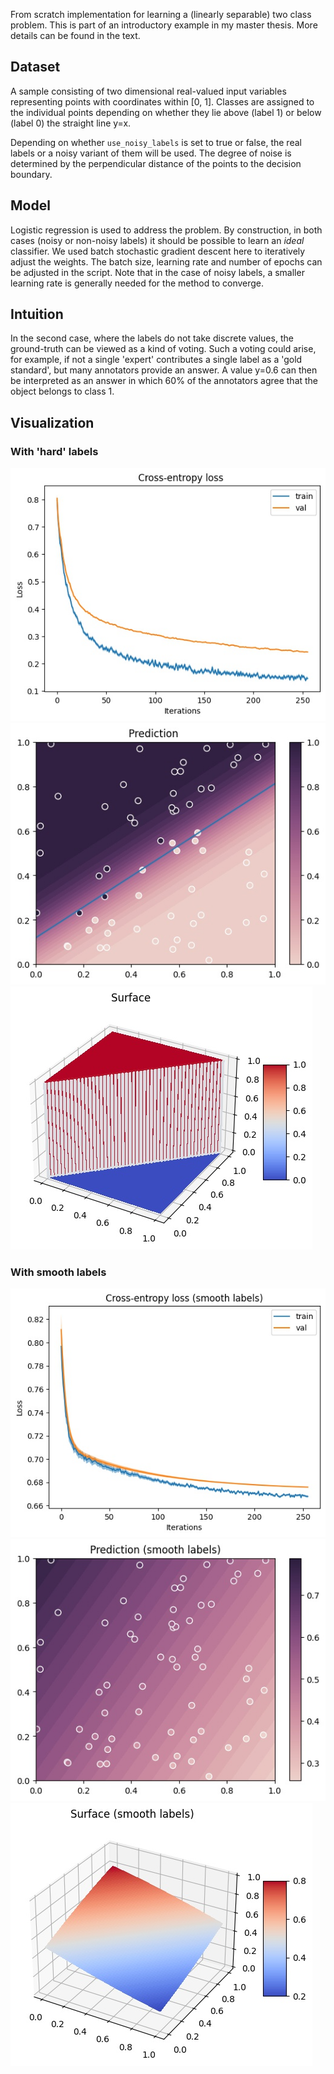 <style type="text/css">
img[src*='#left'] {
    float: left;
}
img[src*='#right'] {
    float: right;
}
img[src*='#center'] {
    display: block;
    margin: auto;
}
</style>

From scratch implementation for learning a (linearly separable) two class problem.
This is part of an introductory example in my master thesis. More details can be found in the text.

## Dataset 
A sample consisting of two dimensional real-valued input variables representing points with coordinates within [0, 1].
Classes are assigned to the individual points depending on whether they lie above (label 1) or below (label 0) the straight line y=x.

Depending on whether `use_noisy_labels` is set to true or false, the real labels or a noisy variant of them will be used. The degree of noise is determined by the perpendicular distance of the points to the decision boundary.

## Model
Logistic regression is used to address the problem. By construction, in both cases (noisy or non-noisy labels) it should be possible to learn an *ideal* classifier. We used batch stochastic gradient descent here to iteratively adjust the weights. The batch size, learning rate and number of epochs can be adjusted in the script. Note that in the case of noisy labels, a smaller learning rate is generally needed for the method to converge.

## Intuition
In the second case, where the labels do not take discrete values, the ground-truth can be viewed as a kind of voting. Such a voting could arise, for example, if not a single 'expert' contributes a single label as a 'gold standard', but many annotators provide an answer. A value y=0.6 can then be interpreted as an answer in which 60% of the annotators agree that the object belongs to class 1.

## Visualization

### With 'hard' labels
![Loss](./images/loss.jpg#left)
![Contour](./images/contour.jpg#right)
![Surface](./images/surface.jpg#center)

### With smooth labels
![Loss](./images/loss_noisy.jpg#left)
![Contour](./images/contour_noisy.jpg#right)
![Surface](./images/surface_noisy.jpg#center)



